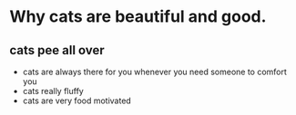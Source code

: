 # Why cats are beautiful and good.

## cats pee all over

- cats are always there for you whenever you need someone to comfort you
- cats really fluffy
- cats are very food motivated
